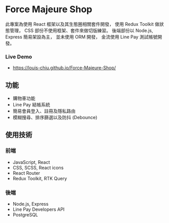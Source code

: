 # Force Majeure Shop
此專案為使用 React 框架以及其生態圈相關套件開發，
使用 Redux Toolkit 做狀態管理，
CSS 部份不使用框架、套件來做切版練習。
後端部份以 Node.js, Express 簡易架設為主，
並未使用 ORM 開發，
金流使用 Line Pay 測試帳號開發。

### Live Demo
* https://louis-chiu.github.io/Force-Majeure-Shop/

## 功能
* 購物車功能
* Line Pay 結帳系統
* 簡易會員登入、註冊及隱私路由
* 模糊搜尋、排序篩選以及防抖 (Debounce)


## 使用技術
### 前端
* JavaScript, React
* CSS, SCSS, React icons
* React Router
* Redux Toolkit, RTK Query

### 後端
* Node.js, Express
* Line Pay Developers API
* PostgreSQL
